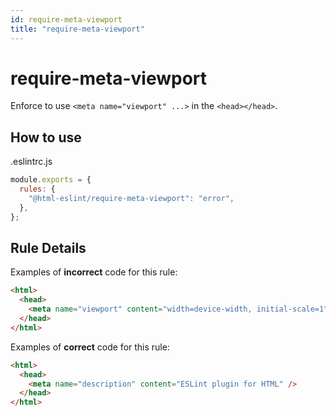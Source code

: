 ```yaml
---
id: require-meta-viewport
title: "require-meta-viewport"
---
```


# require-meta-viewport

Enforce to use `<meta name="viewport" ...>` in the `<head></head>`.

## How to use

.eslintrc.js

```js
module.exports = {
  rules: {
    "@html-eslint/require-meta-viewport": "error",
  },
};
```

## Rule Details

Examples of **incorrect** code for this rule:

```html
<html>
  <head>
    <meta name="viewport" content="width=device-width, initial-scale=1" />
  </head>
</html>
```

Examples of **correct** code for this rule:

```html
<html>
  <head>
    <meta name="description" content="ESLint plugin for HTML" />
  </head>
</html>
```
